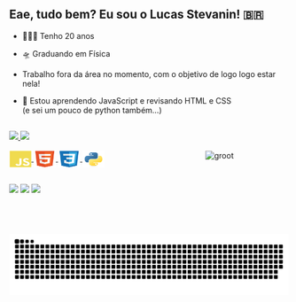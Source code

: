 ## Eae, tudo bem? Eu sou o Lucas Stevanin! 🇧🇷

- 🙋🏻‍♂️ Tenho 20 anos
- 🛸 Graduando em Física
- Trabalho fora da área no momento, com o objetivo de logo logo estar nela!
- 🧠 Estou aprendendo JavaScript e revisando HTML e CSS <br>
(e sei um pouco de python também...)

  ##

<div>
  <a href="https://github.com/lucasstevanin">
  <img height="180em" src="https://github-readme-stats.vercel.app/api?username=lucasstevanin&show_icons=true&theme=vision-friendly-dark&include_all_commits=true&count_private=true"/>
  <img height="180em" src="https://github-readme-stats.vercel.app/api/top-langs/?username=lucasstevanin&layout=compact&langs_count=7&theme=vision-friendly-dark"/>
</div>
  
<div style="display: inline_block"><br>
  <img align="center" alt="lucas-Js" height="30" width="40" src="https://raw.githubusercontent.com/devicons/devicon/master/icons/javascript/javascript-plain.svg">
  <img align="center" alt="lucas-HTML" height="30" width="40" src="https://raw.githubusercontent.com/devicons/devicon/master/icons/html5/html5-original.svg">
  <img align="center" alt="lucas-CSS" height="30" width="40" src="https://raw.githubusercontent.com/devicons/devicon/master/icons/css3/css3-original.svg">
  <img align="center" alt="lucas-Python" height="30" width="40" src="https://raw.githubusercontent.com/devicons/devicon/master/icons/python/python-original.svg">
  <img align="right" alt="groot" height="150px" width="150px" src="https://media.giphy.com/media/3o7budMRwZvNGJ3pyE/giphy.gif">
</div>
  
  ##
 
<div> 
  <a href="https://instagram.com/lucasstevanin" target="_blank"><img src="https://img.shields.io/badge/-Instagram-%23E4405F?style=for-the-badge&logo=instagram&logoColor=white" target="_blank"></a>
  <a href = "mailto:lucasstevanin@gmail.com"><img src="https://img.shields.io/badge/-Gmail-%23333?style=for-the-badge&logo=gmail&logoColor=white" target="_blank"></a>
  <a href="https://www.linkedin.com/in/lucas-stevanin/" target="_blank"><img src="https://img.shields.io/badge/-LinkedIn-%230077B5?style=for-the-badge&logo=linkedin&logoColor=white" target="_blank"></a> 
</div>
  
   ![Snake animation](https://github.com/lucasstevanin/lucasstevanin/blob/output/github-contribution-grid-snake.svg)
 
